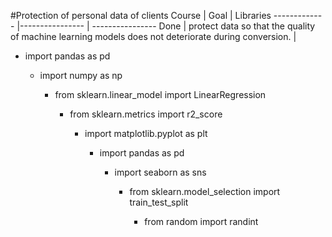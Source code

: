 #Protection of personal data of clients
Course | Goal | Libraries
------------- |---------------- | ---------------- 
Done | protect data so that the quality of machine learning models does not deteriorate during conversion. |<ul><li>import pandas as pd</li><ul><li>import numpy as np</li><ul><li>from sklearn.linear_model import LinearRegression</li><ul><li>from sklearn.metrics import r2_score</li><ul><li>import matplotlib.pyplot as plt  </li><ul><li>import pandas as pd  </li><ul><li>import seaborn as sns  </li><ul><li>from sklearn.model_selection import train_test_split</li><ul><li>from random import randint</li>

